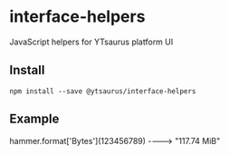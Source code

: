 # interface-helpers

JavaScript helpers for YTsaurus platform UI

## Install

`npm install --save @ytsaurus/interface-helpers`

## Example

hammer.format\['Bytes'\](123456789) ----> "117.74 MiB" 
